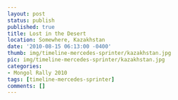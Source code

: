 ```yaml
---
layout: post
status: publish
published: true
title: Lost in the Desert
location: Somewhere, Kazakhstan
date: '2010-08-15 06:13:00 -0400'
thumb: img/timeline-mercedes-sprinter/kazakhstan.jpg
pic: img/timeline-mercedes-sprinter/kazakhstan.jpg
categories:
- Mongol Rally 2010
tags: [timeline-mercedes-sprinter]
comments: []
---
```


